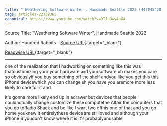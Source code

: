 ```yaml
---
title: "'Weathering Software Winter', Handmade Seattle 2022 (447045428)"
tags: articles-22739365
canonical: https://www.youtube.com/watch?v=9TJuOwy4aGA
---
```


Source Title: "Weathering Software Winter", Handmade Seattle 2022

Author: Hundred Rabbits - [Source URL](https://www.youtube.com/watch?v=9TJuOwy4aGA){:target="_blank"}

[Readwise URL](https://readwise.io/open/447045428){:target="_blank"}

---

one of the realization that I hadworking on something like this was thatcustomizing your your hardware and yoursoftware uh makes you care so obviouslyif you buy something off the shelf andyou like you get this this iPhone devicewhich you can change uh you have you aremore more less likely to care for it and

it's gonna more likely end up in adrawer but devices that people couldactually change customize these computethe Altair the computers that you go toRadio Shack and be like I want two ofthis one of that and you go home youknew it entirelythese device are stillloved and although your iPhone 6 youdon't know where it is it's probablyunusable
